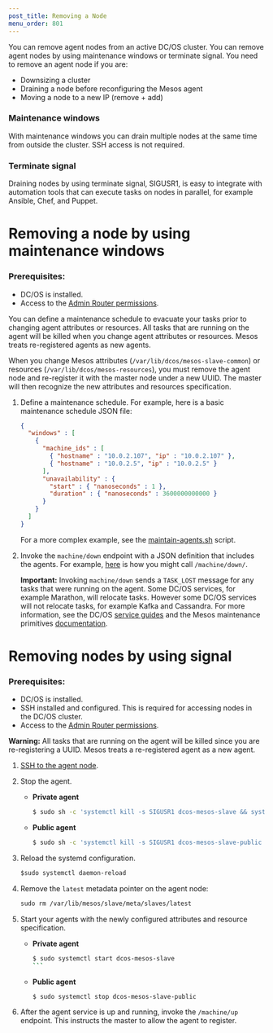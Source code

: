 ```yaml
---
post_title: Removing a Node
menu_order: 801
---
```


You can remove agent nodes from an active DC/OS cluster. You can remove agent nodes by using maintenance windows or terminate signal. You need to remove an agent node if you are:

- Downsizing a cluster
- Draining a node before reconfiguring the Mesos agent
- Moving a node to a new IP (remove + add)

### Maintenance windows
With maintenance windows you can drain multiple nodes at the same time from outside the cluster. SSH access is not required.

### Terminate signal
Draining nodes by using terminate signal, SIGUSR1, is easy to integrate with automation tools that can execute tasks on nodes in parallel, for example Ansible, Chef, and Puppet. 

# Removing a node by using maintenance windows

### Prerequisites:

*   DC/OS is installed.
*   Access to the [Admin Router permissions](/docs/1.9/overview/architecture/components/#admin-router).

You can define a maintenance schedule to evacuate your tasks prior to changing agent attributes or resources. ⁠⁠⁠All tasks that are running on the agent will be killed when you change agent attributes or resources. Mesos treats re-registered agents as new agents.

When you change Mesos attributes (`⁠⁠⁠⁠/var/lib/dcos/mesos-slave-common`⁠⁠⁠⁠) or resources (⁠⁠⁠⁠`/var/lib/dcos/mesos-resources`⁠⁠⁠⁠), you must remove the agent node and re-register it with the master node under a new UUID. The master will then recognize the new attributes and resources specification.

1.  Define a maintenance schedule. For example, here is a basic maintenance schedule JSON file:
    
    ```json
    {
      "windows" : [
        {
          "machine_ids" : [
            { "hostname" : "10.0.2.107", "ip" : "10.0.2.107" },
            { "hostname" : "10.0.2.5", "ip" : "10.0.2.5" }
          ],
          "unavailability" : {
            "start" : { "nanoseconds" : 1 },
            "duration" : { "nanoseconds" : 3600000000000 }
          }
        }
      ]
    }
    ```
    
    For a more complex example, see the [maintain-agents.sh](https://github.com/vishnu2kmohan/dcos-toolbox/blob/master/mesos/maintain-agents.sh) script.
 
1.  Invoke the `⁠⁠⁠⁠machine/down` endpoint with a JSON definition that includes the agents. For example, [here](https://github.com/vishnu2kmohan/dcos-toolbox/blob/master/mesos/down-agents.sh) is how you might call `/machine/down/`. 

    **Important:** Invoking `machine/down` sends a `⁠⁠⁠⁠TASK_LOST`⁠⁠⁠⁠ message for any tasks that were running on the agent. Some DC/OS services, for example Marathon, will relocate tasks. However some DC/OS services will not relocate tasks, for example Kafka and Cassandra.  For more information, see the DC/OS [service guides](https://docs.mesosphere.com/service-docs/) and the Mesos maintenance primitives [documentation](https://mesos.apache.org/documentation/latest/maintenance/).

# Removing nodes by using signal

### Prerequisites:

*   DC/OS is installed.
*   SSH installed and configured. This is required for accessing nodes in the DC/OS cluster. <!-- not required for maint window -->
*   Access to the [Admin Router permissions](/docs/1.9/overview/architecture/components/#admin-router).

**Warning:** ⁠⁠⁠All tasks that are running on the agent will be killed since you are re-registering a UUID. Mesos treats a re-registered agent as a new agent.

1.  [SSH to the agent node](/docs/1.9/administration/access-node/sshcluster/).
1.  Stop the agent.

    -  **Private agent**
    
       ```bash
       $ sudo sh -c 'systemctl kill -s SIGUSR1 dcos-mesos-slave && systemctl stop dcos-mesos-slave
       ```
    -  **Public agent**
    
       ```bash
       $ ⁠⁠⁠⁠sudo sh -c 'systemctl kill -s SIGUSR1 dcos-mesos-slave-public && systemctl stop dcos-mesos-slave-public
       ```

1.  Reload the systemd configuration.

    ```bash
    $﻿⁠⁠⁠⁠sudo systemctl daemon-reload
    ```
    
1.  Remove the `latest` metadata pointer on the agent node:

    ```bash
    ⁠⁠⁠⁠sudo rm /var/lib/mesos/slave/meta/slaves/latest
    ```
    
1.  Start your agents with the newly configured attributes and resource specification⁠⁠.

    -  **Private agent**
    
       ```bash
       $ sudo systemctl start dcos-mesos-slave﻿⁠⁠⁠⁠
       ```﻿⁠⁠⁠⁠
       
    -  **Public agent**
    
       ```bash
       ⁠⁠⁠⁠$ sudo systemctl stop dcos-mesos-slave-public﻿⁠⁠⁠⁠
       ```
       
1.  After the agent service is up and running, invoke the `/machine/up` endpoint. This instructs the master to allow the agent to register.